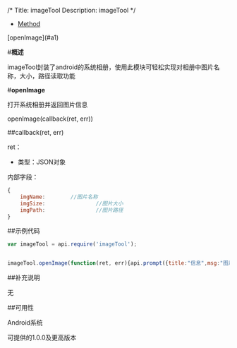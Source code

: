 /*
Title: imageTool
Description: imageTool
*/

<ul id="tab" class="clearfix">
	<li class="active"><a href="#method-content">Method</a></li>
</ul>
<div id="method-content">

<div class="outline">
[openImage](#a1)
</div>

#**概述**

imageTool封装了android的系统相册，使用此模块可轻松实现对相册中图片名称，大小，路径读取功能


#**openImage**<div id="a1"></div>

打开系统相册并返回图片信息


openImage(callback(ret, err))



##callback(ret, err)

ret：

- 类型：JSON对象

内部字段：

```js
{
	imgName:		//图片名称
	imgSize:                //图片大小
	imgPath:                //图片路径
}
```


##示例代码

```js
var imageTool = api.require('imageTool');


imageTool.openImage(function(ret, err){api.prompt({title:"信息",msg:"图片名称："+ret.imgName+"图片大小："+ret.imgSize+"图片路径："+ret.imgPath,buttons:["取消","确定"]});});
```

##补充说明

无

##可用性

Android系统

可提供的1.0.0及更高版本


